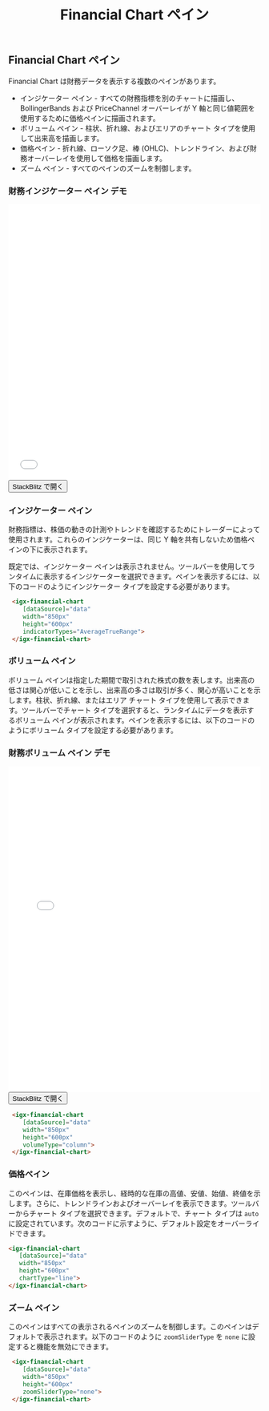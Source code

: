 ﻿---
title: Financial Chart ペイン
_description: Ignite UI for Angular Financial Chart コンポーネントは、財務データを表示するタッチ対応、高いパフォーマンス、軽量なチャート コントロールです。
_keywords: Ignite UI for Angular, データ ビジュアライゼーション, UI コントロール, Angular ウィジェット, web ウィジェット, UI ウィジェット, Angular, ネイティブ Angular コンポーネント スィート, ネイティブ Angular コントロール, ネイティブ Angular コンポーネント ライブラリ, Angular Chart コンポーネント, Angular Financial Chart コンポーネント, Angular Chart コントロール, Angular Financial Chart コントロール
_language: ja
---
## Financial Chart ペイン

Financial Chart は財務データを表示する複数のペインがあります。

* インジケーター ペイン - すべての財務指標を別のチャートに描画し、BollingerBands および PriceChannel オーバーレイが Y 軸と同じ値範囲を使用するために価格ペインに描画されます。
* ボリューム ペイン - 柱状、折れ線、およびエリアのチャート タイプを使用して出来高を描画します。
* 価格ペイン - 折れ線、ローソク足、棒 (OHLC)、トレンドライン、および財務オーバーレイを使用して価格を描画します。
* ズーム ペイン - すべてのペインのズームを制御します。

### 財務インジケーター ペイン デモ
<div class="sample-container" style="height: 550px">
    <iframe id="financial-chart-indicator-pane-sample-iframe" src='{environment:demosBaseUrl}/financial-chart-indicator-pane-sample' width="100%" height="100%" seamless frameBorder="0" onload="onSampleIframeContentLoaded(this);"></iframe>
</div>
<div>
    <button data-localize="stackblitz" class="stackblitz-btn"   data-iframe-id="financial-chart-indicator-pane-sample-iframe" data-demos-base-url="{environment:demosBaseUrl}">StackBlitz で開く
    </button>
</div>

### インジケーター ペイン
財務指標は、株価の動きの計測やトレンドを確認するためにトレーダーによって使用されます。これらのインジケーターは、同じ Y 軸を共有しないため価格ペインの下に表示されます。

既定では、インジケーター ペインは表示されません。ツールバーを使用してランタイムに表示するインジケーターを選択できます。ペインを表示するには、以下のコードのようにインジケーター タイプを設定する必要があります。

```html
 <igx-financial-chart
    [dataSource]="data"
    width="850px"
    height="600px"
    indicatorTypes="AverageTrueRange">
 </igx-financial-chart>
```

### ボリューム ペイン
ボリューム ペインは指定した期間で取引された株式の数を表します。出来高の低さは関心が低いことを示し、出来高の多さは取引が多く、関心が高いことを示します。柱状、折れ線、またはエリア チャート タイプを使用して表示できます。ツールバーでチャート タイプを選択すると、ランタイムにデータを表示するボリューム ペインが表示されます。ペインを表示するには、以下のコードのようにボリューム タイプを設定する必要があります。

### 財務ボリューム ペイン デモ
<div class="sample-container" style="height: 650px">
    <iframe id="financial-chart-volume-pane-sample-iframe" src='{environment:demosBaseUrl}/financial-chart-volume-pane-sample' width="100%" height="100%" seamless frameBorder="0" onload="onSampleIframeContentLoaded(this);"></iframe>
</div>
<div>
    <button data-localize="stackblitz" class="stackblitz-btn"   data-iframe-id="financial-chart-volume-pane-sample-iframe" data-demos-base-url="{environment:demosBaseUrl}">StackBlitz で開く
    </button>
</div>

```html
 <igx-financial-chart
    [dataSource]="data"
    width="850px"
    height="600px"
    volumeType="column">
 </igx-financial-chart>
```

### 価格ペイン
このペインは、在庫価格を表示し、経時的な在庫の高値、安値、始値、終値を示します。さらに、トレンドラインおよびオーバーレイを表示できます。ツールバーからチャート タイプを選択できます。デフォルトで、チャート タイプは `auto` に設定されています。次のコードに示すように、デフォルト設定をオーバーライドできます。

 ```html
 <igx-financial-chart
    [dataSource]="data"
    width="850px"
    height="600px"
    chartType="line">
 </igx-financial-chart>
```

### ズーム ペイン
このペインはすべての表示されるペインのズームを制御します。このペインはデフォルトで表示されます。以下のコードのように `zoomSliderType` を `none` に設定すると機能を無効にできます。

```html
 <igx-financial-chart
    [dataSource]="data"
    width="850px"
    height="600px"
    zoomSliderType="none">
 </igx-financial-chart>
```